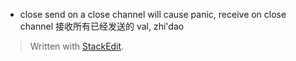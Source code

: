 
* close
 send on a close channel will cause panic, receive on close channel 接收所有已经发送的 val, zhi'dao

> Written with [StackEdit](https://stackedit.io/).
<!--stackedit_data:
eyJoaXN0b3J5IjpbMTM0ODMzNDQwNl19
-->